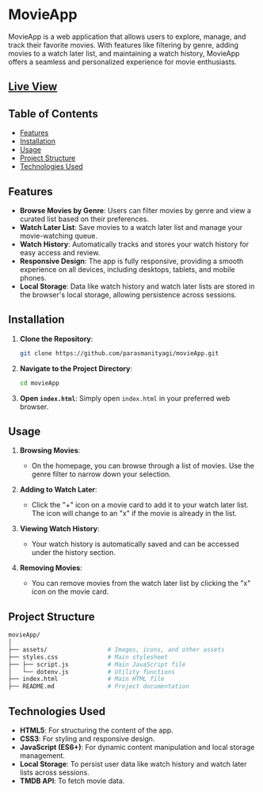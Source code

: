 # MovieApp

MovieApp is a web application that allows users to explore, manage, and track their favorite movies. With features like filtering by genre, adding movies to a watch later list, and maintaining a watch history, MovieApp offers a seamless and personalized experience for movie enthusiasts.


## [Live View](https://movie-app03.netlify.app/)



## Table of Contents

- [Features](#features)
- [Installation](#installation)
- [Usage](#usage)
- [Project Structure](#project-structure)
- [Technologies Used](#technologies-used)

## Features

- **Browse Movies by Genre**: Users can filter movies by genre and view a curated list based on their preferences.
- **Watch Later List**: Save movies to a watch later list and manage your movie-watching queue.
- **Watch History**: Automatically tracks and stores your watch history for easy access and review.
- **Responsive Design**: The app is fully responsive, providing a smooth experience on all devices, including desktops, tablets, and mobile phones.
- **Local Storage**: Data like watch history and watch later lists are stored in the browser's local storage, allowing persistence across sessions.

## Installation

1. **Clone the Repository**:
   ```bash
   git clone https://github.com/parasmanityagi/movieApp.git
   ```
2. **Navigate to the Project Directory**:
   ```bash
   cd movieApp
   ```
3. **Open `index.html`**:
   Simply open `index.html` in your preferred web browser.

## Usage

1. **Browsing Movies**:
   - On the homepage, you can browse through a list of movies. Use the genre filter to narrow down your selection.

2. **Adding to Watch Later**:
   - Click the "+" icon on a movie card to add it to your watch later list. The icon will change to an "x" if the movie is already in the list.

3. **Viewing Watch History**:
   - Your watch history is automatically saved and can be accessed under the history section.

4. **Removing Movies**:
   - You can remove movies from the watch later list by clicking the "x" icon on the movie card. 

## Project Structure

```bash
movieApp/
│
├── assets/                 # Images, icons, and other assets
├── styles.css              # Main stylesheet
├── ├── script.js           # Main JavaScript file
│   └── dotenv.js           # Utility functions
├── index.html              # Main HTML file
├── README.md               # Project documentation
```

## Technologies Used

- **HTML5**: For structuring the content of the app.
- **CSS3**: For styling and responsive design.
- **JavaScript (ES6+)**: For dynamic content manipulation and local storage management.
- **Local Storage**: To persist user data like watch history and watch later lists across sessions.
- **TMDB API**: To fetch movie data.

